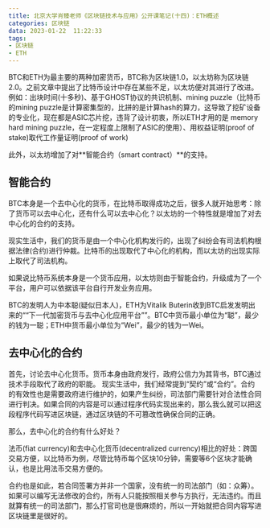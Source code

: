 ```yaml
---
title: 北京大学肖臻老师《区块链技术与应用》公开课笔记(十四)：ETH概述
categories: 区块链
data: 2023-01-22  11:22:33
tags: 
- 区块链
- ETH
---
```


BTC和ETH为最主要的两种加密货币，BTC称为区块链1.0，以太坊称为区块链2.0。之前文章中提出了比特币设计中存在某些不足，以太坊便对其进行了改进。例如：出块时间(十多秒)、基于GHOST协议的共识机制、mining puzzle（比特币的mining puzzle是计算密集型的，比拼的是计算hash的算力，这导致了挖矿设备的专业化，现在都是ASIC芯片挖，违背了设计初衷，所以ETH才用的是 memory hard mining puzzle，在一定程度上限制了ASIC的使用）、用权益证明(proof of stake)取代工作量证明(proof of work)

此外，以太坊增加了对**智能合约（smart contract）**的支持。

## 智能合约

BTC本身是一个去中心化的货币，在比特币取得成功之后，很多人就开始思考：除了货币可以去中心化，还有什么可以去中心化？以太坊的一个特性就是增加了对去中心化的合约的支持。

现实生活中，我们的货币是由一个中心化机构发行的，出现了纠纷会有司法机构根据法律(合约)进行仲裁。比特币的出现取代了中心化的机构，而以太坊的出现实际上取代了司法机构。

如果说比特币系统本身是一个货币应用，以太坊则由于智能合约，升级成为了一个平台，用户可以依据该平台自行开发业务应用。

BTC的发明人为中本聪(疑似日本人)，ETH为Vitalik Buterin收到BTC启发发明出来的““下一代加密货币与去中心化应用平台””。BTC中货币最小单位为“聪”，最少的钱为一聪；ETH中货币最小单位为“Wei”，最少的钱为一Wei。

## 去中心化的合约

首先，讨论去中心化货币。货币本身由政府发行，政府公信力为其背书，BTC通过技术手段取代了政府的职能。
现实生活中，我们经常提到“契约”或“合约”。合约的有效性也是需要政府进行维护的，如果产生纠纷，司法部门需要针对合法性合同进行判决。如果合同的内容是可以通过程序代码实现出来的，那么我么就可以把这段程序代码写进区块链，通过区块链的不可篡改性确保合同的正确。

那么，去中心化的合约有什么好处？

法币(fiat currency)和去中心化货币(decentralized currency)相比的好处：跨国交易方便，以比特币为例，尽管比特币每个区块10分钟，需要等6个区块才能确认，也是比用法币交易方便的。

合约也是如此，若合同签署方并非一个国家，没有统一的司法部门（如：众筹）。如果可以编写无法修改的合约，所有人只能按照相关参与方执行，无法违约。而且就算有统一的司法部门，那么打官司也是很麻烦的，所以一开始就把合同内容写进区块链里是很好的。